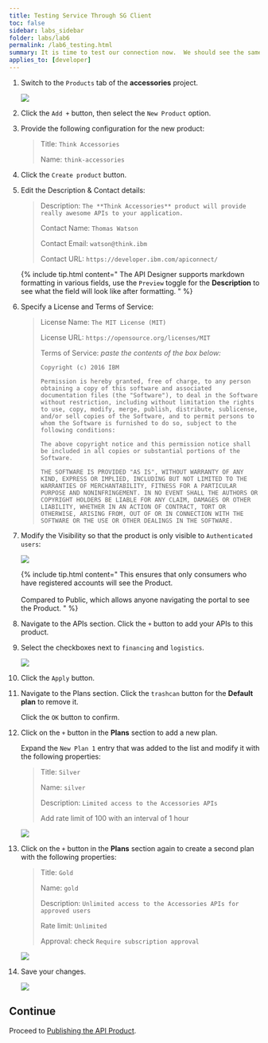 ```yaml
---
title: Testing Service Through SG Client
toc: false
sidebar: labs_sidebar
folder: labs/lab6
permalink: /lab6_testing.html
summary: It is time to test our connection now.  We should see the same results as if we were accessing this service locally. 
applies_to: [developer]
---
```


1.  Switch to the `Products` tab of the **accessories** project.

    ![](./images/labs/lab6/product-tab.png)

1.  Click the `Add +` button, then select the `New Product` option.

1.  Provide the following configuration for the new product:

    > Title: `Think Accessories`
    >
    > Name: `think-accessories`

1.  Click the `Create product` button.

1.  Edit the Description & Contact details:

    > Description: `The **Think Accessories** product will provide really awesome APIs to your application.`
    >
    > Contact Name: `Thomas Watson`
    >
    > Contact Email: `watson@think.ibm`
    >
    > Contact URL: `https://developer.ibm.com/apiconnect/`  
	
    {% include tip.html content="
        The API Designer supports markdown formatting in various fields, use the `Preview` toggle for the **Description** to see what the field will look like after formatting.
    " %}

1.  Specify a License and Terms of Service:

    > License Name: `The MIT License (MIT)`
    >
    > License URL: `https://opensource.org/licenses/MIT`
    >
    > Terms of Service: _paste the contents of the box below:_
    > 
    > ```text
    > Copyright (c) 2016 IBM
    > 
    > Permission is hereby granted, free of charge, to any person obtaining a copy of this software and associated documentation files (the "Software"), to deal in the Software without restriction, including without limitation the rights to use, copy, modify, merge, publish, distribute, sublicense, and/or sell copies of the Software, and to permit persons to whom the Software is furnished to do so, subject to the following conditions:
    > 
    > The above copyright notice and this permission notice shall be included in all copies or substantial portions of the Software.
    > 
    > THE SOFTWARE IS PROVIDED "AS IS", WITHOUT WARRANTY OF ANY KIND, EXPRESS OR IMPLIED, INCLUDING BUT NOT LIMITED TO THE WARRANTIES OF MERCHANTABILITY, FITNESS FOR A PARTICULAR PURPOSE AND NONINFRINGEMENT. IN NO EVENT SHALL THE AUTHORS OR COPYRIGHT HOLDERS BE LIABLE FOR ANY CLAIM, DAMAGES OR OTHER LIABILITY, WHETHER IN AN ACTION OF CONTRACT, TORT OR OTHERWISE, ARISING FROM, OUT OF OR IN CONNECTION WITH THE SOFTWARE OR THE USE OR OTHER DEALINGS IN THE SOFTWARE.
    > ```
	
1.  Modify the Visibility so that the product is only visible to `Authenticated users`:
  
    ![](./images/labs/lab6/product-visibility.png)
	
	{% include tip.html content="
        This ensures that only consumers who have registered accounts will see the Product.
        <br/><br/>
        Compared to Public, which allows anyone navigating the portal to see the Product.
    " %}
	
1.  Navigate to the APIs section. Click the `+` button to add your APIs to this product.

1.  Select the checkboxes next to `financing` and `logistics`.
	 
    ![](./images/labs/lab6/select-apis.png)

1.  Click the `Apply` button.

1.  Navigate to the Plans section. Click the `trashcan` button for the **Default plan** to remove it.

    Click the `OK` button to confirm.

1.  Click on the `+` button in the **Plans** section to add a new plan.

    Expand the `New Plan 1` entry that was added to the list and modify it with the following properties:

    > Title: `Silver`
    >
    > Name: `silver`
    >
    > Description: `Limited access to the Accessories APIs`
    >
    > Add rate limit of 100 with an interval of 1 hour
	
    ![](./images/labs/lab6/plan-silver.png)

1.  Click on the `+` button in the **Plans** section again to create a second plan with the following properties:

    > Title: `Gold`
    >
    > Name: `gold`
    >
    > Description: `Unlimited access to the Accessories APIs for approved users`
    >
    > Rate limit: `Unlimited`
    >
    > Approval: check `Require subscription approval`  
	
    ![](./images/labs/lab6/plan-gold.png)

1.  Save your changes.

    ![](./images/common/save.png)

## Continue

Proceed to [Publishing the API Product](lab6_publish_product.html).